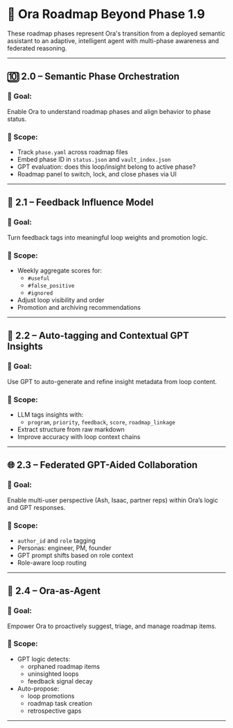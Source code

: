# 🔮 Ora Roadmap Beyond Phase 1.9

These roadmap phases represent Ora's transition from a deployed semantic assistant to an adaptive, intelligent agent with multi-phase awareness and federated reasoning.

---

## 🔟 2.0 – Semantic Phase Orchestration

### 🎯 Goal:
Enable Ora to understand roadmap phases and align behavior to phase status.

### 🧩 Scope:
- Track `phase.yaml` across roadmap files
- Embed phase ID in `status.json` and `vault_index.json`
- GPT evaluation: does this loop/insight belong to active phase?
- Roadmap panel to switch, lock, and close phases via UI

---

## 🔁 2.1 – Feedback Influence Model

### 🎯 Goal:
Turn feedback tags into meaningful loop weights and promotion logic.

### 🧩 Scope:
- Weekly aggregate scores for:
  - `#useful`
  - `#false_positive`
  - `#ignored`
- Adjust loop visibility and order
- Promotion and archiving recommendations

---

## 🧠 2.2 – Auto-tagging and Contextual GPT Insights

### 🎯 Goal:
Use GPT to auto-generate and refine insight metadata from loop content.

### 🧩 Scope:
- LLM tags insights with:
  - `program`, `priority`, `feedback`, `score`, `roadmap_linkage`
- Extract structure from raw markdown
- Improve accuracy with loop context chains

---

## 🌐 2.3 – Federated GPT-Aided Collaboration

### 🎯 Goal:
Enable multi-user perspective (Ash, Isaac, partner reps) within Ora’s logic and GPT responses.

### 🧩 Scope:
- `author_id` and `role` tagging
- Personas: engineer, PM, founder
- GPT prompt shifts based on role context
- Role-aware loop routing

---

## 🚀 2.4 – Ora-as-Agent

### 🎯 Goal:
Empower Ora to proactively suggest, triage, and manage roadmap items.

### 🧩 Scope:
- GPT logic detects:
  - orphaned roadmap items
  - uninsighted loops
  - feedback signal decay
- Auto-propose:
  - loop promotions
  - roadmap task creation
  - retrospective gaps

---
